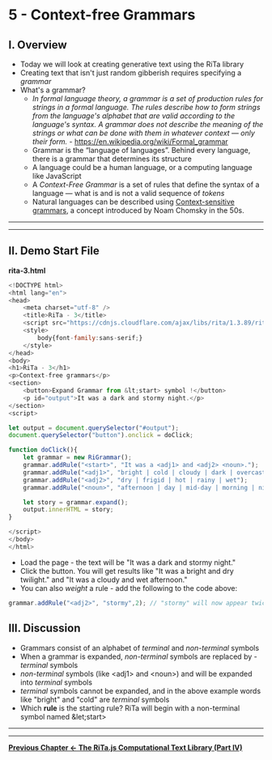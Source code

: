 # 5 - Context-free Grammars

## I. Overview

- Today we will look at creating generative text using the RiTa library
- Creating text that isn't just random gibberish requires specifying a *grammar*
- What's a grammar? 
  - *In formal language theory, a grammar is a set of production rules for strings in a formal language. The rules describe how to form strings from the language's alphabet that are valid according to the language's syntax. A grammar does not describe the meaning of the strings or what can be done with them in whatever context — only their form.* - https://en.wikipedia.org/wiki/Formal_grammar
  - Grammar is the “language of languages”. Behind every language, there is a grammar that determines its structure
  - A language could be a human language, or a computing language like JavaScript
  - A *Context-Free Grammar* is a set of rules that define the syntax of a language — what is and is not a valid sequence of *tokens*
  - Natural languages can be described using [Context-sensitive grammars](https://en.wikipedia.org/wiki/Context-sensitive_grammar), a concept introduced by Noam Chomsky in the 50s.

<hr><hr>

## II. Demo Start File


**rita-3.html**

```js
<!DOCTYPE html>
<html lang="en">
<head>
	<meta charset="utf-8" />
	<title>RiTa - 3</title>
	<script src="https://cdnjs.cloudflare.com/ajax/libs/rita/1.3.89/rita-full.js"></script>
	<style>
		body{font-family:sans-serif;}
	</style>
</head>
<body>
<h1>RiTa - 3</h1>
<p>Context-free grammars</p>
<section>
	<button>Expand Grammar from &lt;start> symbol !</button>
	<p id="output">It was a dark and stormy night.</p>
</section>
<script>

let output = document.querySelector("#output");
document.querySelector("button").onclick = doClick;

function doClick(){
	let grammar = new RiGrammar();
	grammar.addRule("<start>", "It was a <adj1> and <adj2> <noun>.");
	grammar.addRule("<adj1>", "bright | cold | cloudy | dark | overcast | sunny");
	grammar.addRule("<adj2>", "dry | frigid | hot | rainy | wet");
	grammar.addRule("<noun>", "afternoon | day | mid-day | morning | night | twilight");

	let story = grammar.expand();
	output.innerHTML = story;
}

</script>
</body>
</html>
```

- Load the page - the text will be "It was a dark and stormy night."
- Click the button. You will get results like "It was a bright and dry twilight." and "It was a cloudy and wet afternoon."
- You can also *weight* a rule - add the following to the code above:

```js
grammar.addRule("<adj2>", "stormy",2); // "stormy" will now appear twice as often as the other <adj2> options
```


## III. Discussion

- Grammars consist of an alphabet of *terminal* and *non-terminal* symbols
- When a grammar is expanded, *non-terminal* symbols are replaced by - *terminal* symbols
- *non-terminal* symbols (like &lt;adj1> and &lt;noun>) and will be expanded into *terminal* symbols
- *terminal* symbols cannot be expanded, and in the above example words like "bright" and "cold" are *terminal* symbols 
- Which **rule** is the starting rule? RiTa will begin with a non-terminal symbol named &let;start>

<hr><hr>

**[Previous Chapter <-  The RiTa.js Computational Text Library (Part IV)](text-4.md)**
